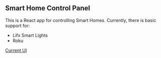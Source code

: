 ## Smart Home Control Panel

This is a React app for controlling Smart Homes. Currently, there is basic support for:
- Lifx Smart Lights
- Roku

[Current UI](./demo_pics/11-13)

